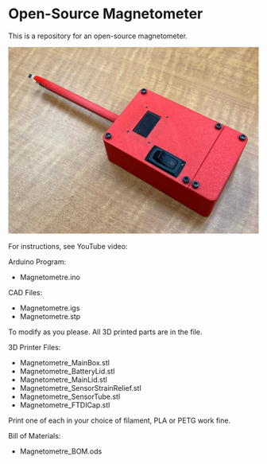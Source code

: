 # Open-Source Magnetometer

This is a repository for an open-source magnetometer.

![picture](Magneto.png)

For instructions, see YouTube video: 


Arduino Program:
- Magnetometre.ino


CAD Files:
- Magnetometre.igs
- Magnetometre.stp 

To modify as you please. All 3D printed parts are in the file.


3D Printer Files:
- Magnetometre_MainBox.stl
- Magnetometre_BatteryLid.stl
- Magnetometre_MainLid.stl
- Magnetometre_SensorStrainRelief.stl
- Magnetometre_SensorTube.stl
- Magnetometre_FTDICap.stl

Print one of each in your choice of filament, PLA or PETG work fine.


Bill of Materials:
- Magnetometre_BOM.ods
